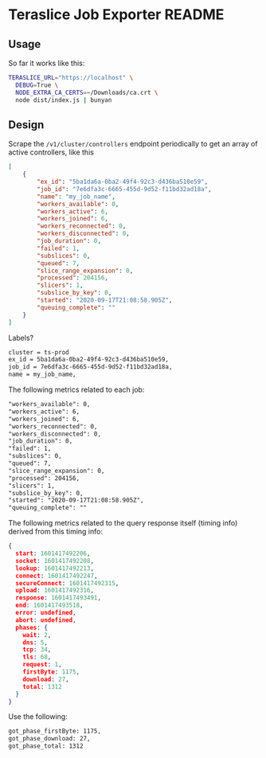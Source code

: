 # Teraslice Job Exporter README

## Usage

So far it works like this:

```bash
TERASLICE_URL="https://localhost" \
  DEBUG=True \
  NODE_EXTRA_CA_CERTS=~/Downloads/ca.crt \
  node dist/index.js | bunyan
```

## Design

Scrape the `/v1/cluster/controllers` endpoint periodically to get an array of
active controllers, like this

```json
[
    {
        "ex_id": "5ba1da6a-0ba2-49f4-92c3-d436ba510e59",
        "job_id": "7e6dfa3c-6665-455d-9d52-f11bd32ad18a",
        "name": "my_job_name",
        "workers_available": 0,
        "workers_active": 6,
        "workers_joined": 6,
        "workers_reconnected": 0,
        "workers_disconnected": 0,
        "job_duration": 0,
        "failed": 1,
        "subslices": 0,
        "queued": 7,
        "slice_range_expansion": 0,
        "processed": 204156,
        "slicers": 1,
        "subslice_by_key": 0,
        "started": "2020-09-17T21:08:58.905Z",
        "queuing_complete": ""
    }
]
```

Labels?

```txt
cluster = ts-prod
ex_id = 5ba1da6a-0ba2-49f4-92c3-d436ba510e59,
job_id = 7e6dfa3c-6665-455d-9d52-f11bd32ad18a,
name = my_job_name,
```

The following metrics related to each job:

```txt
"workers_available": 0,
"workers_active": 6,
"workers_joined": 6,
"workers_reconnected": 0,
"workers_disconnected": 0,
"job_duration": 0,
"failed": 1,
"subslices": 0,
"queued": 7,
"slice_range_expansion": 0,
"processed": 204156,
"slicers": 1,
"subslice_by_key": 0,
"started": "2020-09-17T21:08:58.905Z",
"queuing_complete": ""
```

The following metrics related to the query response itself (timing info) derived
from this timing info:

```json
{
  start: 1601417492206,
  socket: 1601417492208,
  lookup: 1601417492213,
  connect: 1601417492247,
  secureConnect: 1601417492315,
  upload: 1601417492316,
  response: 1601417493491,
  end: 1601417493518,
  error: undefined,
  abort: undefined,
  phases: {
    wait: 2,
    dns: 5,
    tcp: 34,
    tls: 68,
    request: 1,
    firstByte: 1175,
    download: 27,
    total: 1312
  }
}
```

Use the following:

```txt
got_phase_firstByte: 1175,
got_phase_download: 27,
got_phase_total: 1312
```
